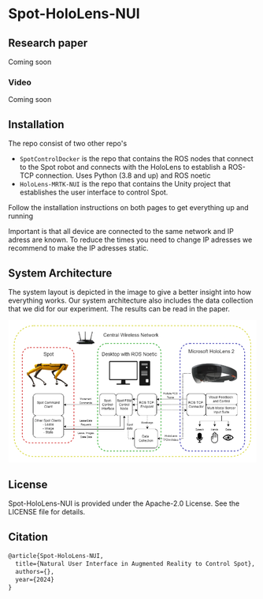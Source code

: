 # Spot-HoloLens-NUI



## Research paper
Coming soon

### Video
Coming soon



## Installation
The repo consist of two other repo's
* `SpotControlDocker` is the repo that contains the ROS nodes that connect to the Spot robot and connects with the HoloLens to establish a ROS-TCP connection. Uses Python (3.8 and up) and ROS noetic
* `HoloLens-MRTK-NUI` is the repo that contains the Unity project that establishes the user interface to control Spot.

Follow the installation instructions on both pages to get everything up and running

Important is that all device are connected to the same network and IP adress are known. To reduce the times you need to change IP adresses we recommend to make the IP adresses static.

## System Architecture
The system layout is depicted in the image to give a better insight into how everything works.
Our system architecture also includes the data collection that we did for our experiment. 
The results can be read in the paper.

![system-architecture](./docs/infrastructure-spot-holo-ros.png)

## License
Spot-HoloLens-NUI is provided under the Apache-2.0 License. See the LICENSE file for details.

## Citation
```
@article{Spot-HoloLens-NUI,
  title={Natural User Interface in Augmented Reality to Control Spot},
  authors={},
  year={2024}
}
```


